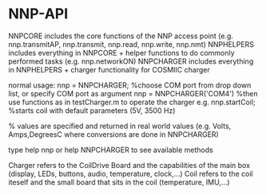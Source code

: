 # NNP-API
NNPCORE includes the core functions of the NNP access point (e.g. nnp.transmitAP, nnp.transmit, nnp.read, nnp.write, nnp.nmt)
NNPHELPERS includes everything in NNPCORE + helper functions to do commonly performed tasks (e.g. nnp.networkON)
NNPCHARGER includes everything in NNPHELPERS + charger functionality for COSMIIC charger

normal usage:
nnp = NNPCHARGER; %choose COM port from drop down list, or specify COM port as argument nnp = NNPCHARGER('COM4')
%then use functions as in testCharger.m to operate the charger
e.g. 
nnp.startCoil; %starts coil with default parameters (5V, 3500 Hz) 

% values are specified and returned in real world values (e.g. Volts, Amps,DegreesC where conversions are done in NNPCHARGER)

type 
help nnp 
or 
help NNPCHARGER
to see available methods  

Charger refers to the CoilDrive Board and the capabilities of the main box (display, LEDs, buttons, audio, temperature, clock,...)
Coil refers to the coil iteself and the small board that sits in the coil (temperature, IMU,...)
